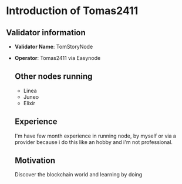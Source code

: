 # Introduction of Tomas2411

## Validator information
- **Validator Name**: TomStoryNode
- **Operator**: Tomas2411 via Easynode

  ## Other nodes running
  - Linea
  - Juneo
  - Elixir
 
  ## Experience
  I'm have few month experience in running node, by myself or via a provider because i do this like an hobby and i'm not professional.

  ## Motivation
  Discover the blockchain world and learning by doing
